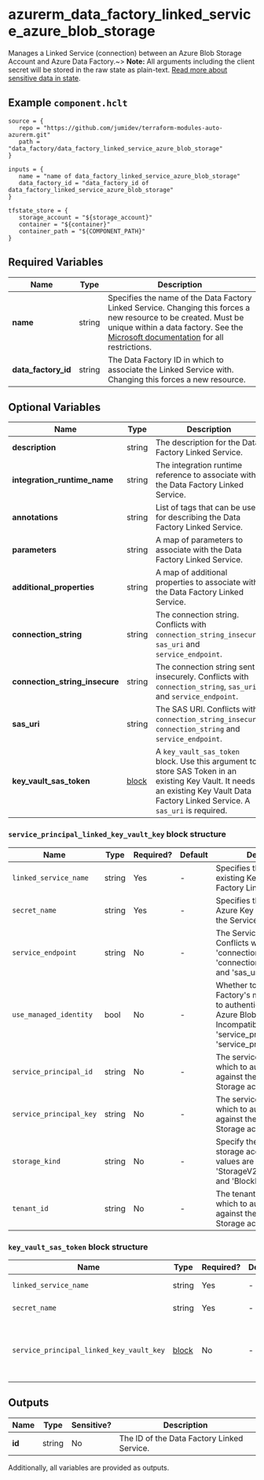 # azurerm_data_factory_linked_service_azure_blob_storage

Manages a Linked Service (connection) between an Azure Blob Storage Account and Azure Data Factory.~> **Note:** All arguments including the client secret will be stored in the raw state as plain-text. [Read more about sensitive data in state](/docs/state/sensitive-data.html).

## Example `component.hclt`

```hcl
source = {
   repo = "https://github.com/jumidev/terraform-modules-auto-azurerm.git" 
   path = "data_factory/data_factory_linked_service_azure_blob_storage" 
}

inputs = {
   name = "name of data_factory_linked_service_azure_blob_storage" 
   data_factory_id = "data_factory_id of data_factory_linked_service_azure_blob_storage" 
}

tfstate_store = {
   storage_account = "${storage_account}" 
   container = "${container}" 
   container_path = "${COMPONENT_PATH}" 
}

```

## Required Variables

| Name | Type |  Description |
| ---- | --------- |  ----------- |
| **name** | string |  Specifies the name of the Data Factory Linked Service. Changing this forces a new resource to be created. Must be unique within a data factory. See the [Microsoft documentation](https://docs.microsoft.com/azure/data-factory/naming-rules) for all restrictions. | 
| **data_factory_id** | string |  The Data Factory ID in which to associate the Linked Service with. Changing this forces a new resource. | 

## Optional Variables

| Name | Type |  Description |
| ---- | --------- |  ----------- |
| **description** | string |  The description for the Data Factory Linked Service. | 
| **integration_runtime_name** | string |  The integration runtime reference to associate with the Data Factory Linked Service. | 
| **annotations** | string |  List of tags that can be used for describing the Data Factory Linked Service. | 
| **parameters** | string |  A map of parameters to associate with the Data Factory Linked Service. | 
| **additional_properties** | string |  A map of additional properties to associate with the Data Factory Linked Service. | 
| **connection_string** | string |  The connection string. Conflicts with `connection_string_insecure`, `sas_uri` and `service_endpoint`. | 
| **connection_string_insecure** | string |  The connection string sent insecurely. Conflicts with `connection_string`, `sas_uri` and `service_endpoint`. | 
| **sas_uri** | string |  The SAS URI. Conflicts with `connection_string_insecure`, `connection_string` and `service_endpoint`. | 
| **key_vault_sas_token** | [block](#key_vault_sas_token-block-structure) |  A `key_vault_sas_token` block. Use this argument to store SAS Token in an existing Key Vault. It needs an existing Key Vault Data Factory Linked Service. A `sas_uri` is required. | 

### `service_principal_linked_key_vault_key` block structure

| Name | Type | Required? | Default | Description |
| ---- | ---- | --------- | ------- | ----------- |
| `linked_service_name` | string | Yes | - | Specifies the name of an existing Key Vault Data Factory Linked Service. |
| `secret_name` | string | Yes | - | Specifies the secret name in Azure Key Vault that stores the Service Principal key. |
| `service_endpoint` | string | No | - | The Service Endpoint. Conflicts with 'connection_string', 'connection_string_insecure' and 'sas_uri'. |
| `use_managed_identity` | bool | No | - | Whether to use the Data Factory's managed identity to authenticate against the Azure Blob Storage account. Incompatible with 'service_principal_id' and 'service_principal_key'. |
| `service_principal_id` | string | No | - | The service principal id in which to authenticate against the Azure Blob Storage account. |
| `service_principal_key` | string | No | - | The service principal key in which to authenticate against the AAzure Blob Storage account. |
| `storage_kind` | string | No | - | Specify the kind of the storage account. Allowed values are 'Storage', 'StorageV2', 'BlobStorage' and 'BlockBlobStorage'. |
| `tenant_id` | string | No | - | The tenant id or name in which to authenticate against the Azure Blob Storage account. |

### `key_vault_sas_token` block structure

| Name | Type | Required? | Default | Description |
| ---- | ---- | --------- | ------- | ----------- |
| `linked_service_name` | string | Yes | - | Specifies the name of an existing Key Vault Data Factory Linked Service. |
| `secret_name` | string | Yes | - | Specifies the secret name in Azure Key Vault that stores the SAS token. |
| `service_principal_linked_key_vault_key` | [block](#key_vault_sas_token-block-structure) | No | - | A 'service_principal_linked_key_vault_key' block. Use this argument to store Service Principal key in an existing Key Vault. It needs an existing Key Vault Data Factory Linked Service. |



## Outputs

| Name | Type | Sensitive? | Description |
| ---- | ---- | --------- | --------- |
| **id** | string | No  | The ID of the Data Factory Linked Service. | 

Additionally, all variables are provided as outputs.
